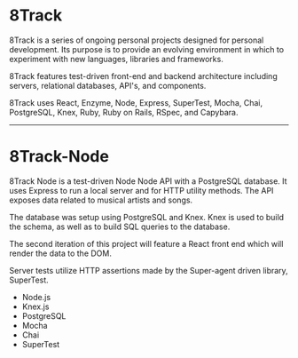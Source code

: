 # 8Track  

8Track is a series of ongoing personal projects designed for personal development. Its purpose is to provide an evolving environment in which to experiment with new languages, libraries and frameworks.

8Track features test-driven front-end and backend architecture including servers, relational databases, API's, and components.

8Track uses React, Enzyme, Node, Express, SuperTest, Mocha, Chai, PostgreSQL, Knex, Ruby, Ruby on Rails, RSpec, and Capybara.

-----

# 8Track-Node

8Track Node is a test-driven Node Node API with a PostgreSQL database. It uses Express to run a local server and for HTTP utility methods. The API exposes data related to musical artists and songs.

The database was setup using PostgreSQL and Knex. Knex is used to build the schema, as well as to build SQL queries to the database.

The second iteration of this project will feature a React front end which will render the data to the DOM.

Server tests utilize HTTP assertions made by the Super-agent driven library, SuperTest.

* Node.js
* Knex.js
* PostgreSQL
* Mocha
* Chai
* SuperTest
